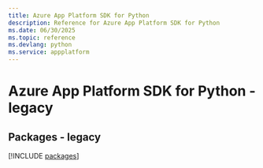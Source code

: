 ```yaml
---
title: Azure App Platform SDK for Python
description: Reference for Azure App Platform SDK for Python
ms.date: 06/30/2025
ms.topic: reference
ms.devlang: python
ms.service: appplatform
---
```

# Azure App Platform SDK for Python - legacy
## Packages - legacy
[!INCLUDE [packages](app-platform-index.md)]